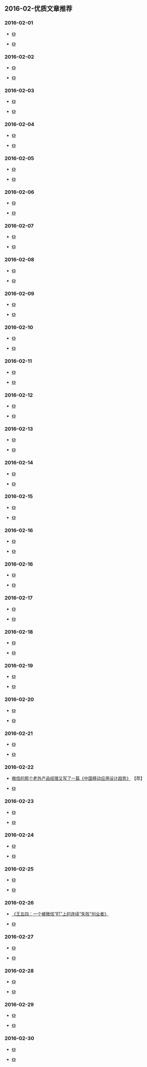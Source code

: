 

## 2016-02-优质文章推荐


### 2016-02-01

- [《》]()

- [《》]()


### 2016-02-02

- [《》]()

- [《》]()

### 2016-02-03

- [《》]()

- [《》]()

### 2016-02-04

- [《》]()

- [《》]()


### 2016-02-05

- [《》]()

- [《》]()


### 2016-02-06

- [《》]()

- [《》]()



### 2016-02-07

- [《》]()

- [《》]()


### 2016-02-08

- [《》]()

- [《》]()


### 2016-02-09

- [《》]()

- [《》]()



### 2016-02-10

- [《》]()

- [《》]()


### 2016-02-11

- [《》]()

- [《》]()


### 2016-02-12

- [《》]()

- [《》]()


### 2016-02-13

- [《》]()

- [《》]()

### 2016-02-14

- [《》]()

- [《》]()


### 2016-02-15

- [《》]()

- [《》]()


### 2016-02-16

- [《》]()

- [《》]()



### 2016-02-16

- [《》]()

- [《》]()


### 2016-02-17

- [《》]()

- [《》]()


### 2016-02-18

- [《》]()

- [《》]()

### 2016-02-19

- [《》]()

- [《》]()

### 2016-02-20

- [《》]()

- [《》]()


### 2016-02-21

- [《》]()

- [《》]()


### 2016-02-22

- [微信的那个老外产品经理又写了一篇《中国移动应用设计趋势》](https://36kr.com/p/5043571.html) 【荐】

- [《》]()


### 2016-02-23

- [《》]()

- [《》]()


### 2016-02-24

- [《》]()

- [《》]()


### 2016-02-25

- [《》]()

- [《》]()


### 2016-02-26

- [《王五四：一个被微信“盯”上的连续“失败”创业者》](http://www.sohu.com/a/60684808_385328)

- [《》]()


### 2016-02-27

- [《》]()

- [《》]()


### 2016-02-28

- [《》]()

- [《》]()


### 2016-02-29

- [《》]()

- [《》]()


### 2016-02-30

- [《》]()

- [《》]()






